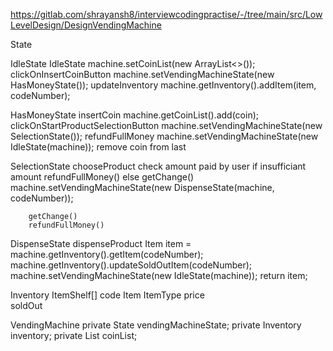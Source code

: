 
https://gitlab.com/shrayansh8/interviewcodingpractise/-/tree/main/src/LowLevelDesign/DesignVendingMachine


State

IdleState
    IdleState
        machine.setCoinList(new ArrayList<>());
    clickOnInsertCoinButton
        machine.setVendingMachineState(new HasMoneyState());
    updateInventory
        machine.getInventory().addItem(item, codeNumber);


HasMoneyState
    insertCoin
        machine.getCoinList().add(coin);
    clickOnStartProductSelectionButton
        machine.setVendingMachineState(new SelectionState());
    refundFullMoney
        machine.setVendingMachineState(new IdleState(machine));
        remove coin from last

SelectionState
    chooseProduct
        check amount paid by user
        if insufficiant amount
            refundFullMoney()
        else 
            getChange()
            machine.setVendingMachineState(new DispenseState(machine, codeNumber));

        getChange()
        refundFullMoney()

DispenseState
    dispenseProduct
        Item item = machine.getInventory().getItem(codeNumber);
        machine.getInventory().updateSoldOutItem(codeNumber);
        machine.setVendingMachineState(new IdleState(machine));
        return item;


Inventory
    ItemShelf[]
        code
        Item
            ItemType
            price   
        soldOut


VendingMachine
    private State vendingMachineState;
    private Inventory inventory;
    private List<Coin> coinList;


